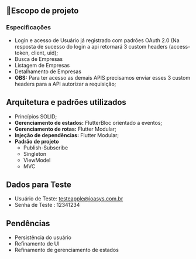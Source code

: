 ## 📱Escopo de projeto

### Especificações

- Login e acesso de Usuário já registrado com padrões OAuth 2.0 (Na resposta de sucesso do login a api retornará 3 custom headers (access-token, client, uid);
- Busca de Empresas
- Listagem de Empresas
- Detalhamento de Empresas
- **OBS:** Para ter acesso as demais APIS precisamos enviar esses 3 custom headers para a API autorizar a requisição;

## Arquitetura e padrões utilizados

- Princípios SOLID;
- **Gerenciamento de estados:** FlutterBloc orientado a eventos;
- **Gerenciamento de rotas:** Flutter Modular;
- **Injeção de dependências:** Flutter Modular;
- **Padrão de projeto**
  - Publish-Subscribe
  - Singleton
  - ViewModel
  - MVC

## Dados para Teste

- Usuário de Teste: testeapple@ioasys.com.br
- Senha de Teste : 12341234

## Pendências

- Persistência do usuário
- Refinamento de UI
- Refinamento de gerenciamento de estados
